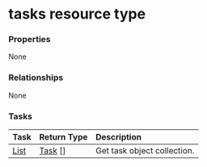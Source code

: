 # tasks resource type



### Properties
None

### Relationships
None


### Tasks

| Task		   | Return Type	|Description|
|:---------------|:--------|:----------|
|[List](../api/task_list.md) | [Task](task.md) [] |Get task object collection. |

<!-- uuid: 79832591-acaa-4f02-92ca-290a09f1f0bd
2015-10-16 01:35:21 UTC -->
<!-- {
  "type": "#page.annotation",
  "description": "tasks resource",
  "keywords": "",
  "section": "documentation",
  "tocPath": ""
}-->